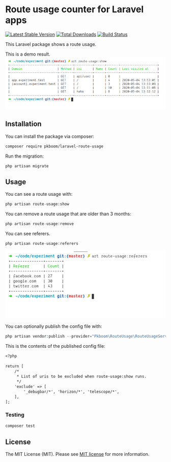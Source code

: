 # Route usage counter for Laravel apps

[![Latest Stable Version](https://poser.pugx.org/pkboom/laravel-route-usage/v/stable)](https://packagist.org/packages/pkboom/laravel-route-usage)
[![Total Downloads](https://poser.pugx.org/pkboom/laravel-route-usage/downloads)](https://packagist.org/packages/pkboom/laravel-route-usage)
[![Build Status](https://travis-ci.com/pkboom/laravel-route-usage.svg?branch=master)](https://travis-ci.com/pkboom/laravel-route-usage)

This Laravel package shows a route usage.

This is a demo result.
<img src="/images/demo.png" width="800"  title="demo">

## Installation

You can install the package via composer:

```bash
composer require pkboom/laravel-route-usage
```

Run the migration:

```bash
php artisan migrate
```

## Usage

You can see a route usage with:

```php
php artisan route-usage:show
```

You can remove a route usage that are older than 3 months:

```php
php artisan route-usage:remove
```

You can see referers.

```php
php artisan route-usage:referers
```

<img src="/images/demo2.png" width="800"  title="demo2">

You can optionally publish the config file with:

```php
php artisan vendor:publish --provider="Pkboom\RouteUsage\RouteUsageServiceProvider" --tag="config"
```

This is the contents of the published config file:

```
<?php

return [
    /*
     * List of uris to be excluded when route-usage:show runs.
     */
    'exclude' => [
        '_debugbar/*', 'horizon/*', 'telescope/*',
    ],
];
```

### Testing

```bash
composer test
```

## License

The MIT License (MIT). Please see [MIT license](http://opensource.org/licenses/MIT) for more information.
